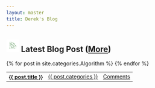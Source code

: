 ```yaml
---
layout: master
title: Derek's Blog
---
```


<div class='home_box' id='home_left'>
  <h2><a href='http://feeds.feedburner.com/derek0883n' class='float-right'><img src='/images/subscribe-icon.gif' alt='Subscribe'/></a> Latest Blog Post (<a href='/'>More</a>)</h2>
  
<table class='post-list'>
{% for post in site.categories.Algorithm %}
    <tr>
      <th><a href='{{ post.url }}'>{{ post.title }}</a></th>
      <td><a href='/{{ post.categories }}'> {{ post.categories }} </a> </td>
      <td><a href='{{post.url}}#disqus_thread'>Comments</a></td>
    </tr>
{% endfor %}
</table>
</div>

